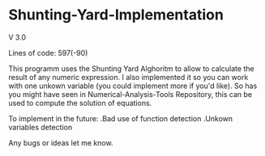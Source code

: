 # Shunting-Yard-Implementation

V 3.0

Lines of code: 597(-90)

This programm uses the Shunting Yard Alghoritm to allow to calculate the result of any numeric expression.
I also implemented it so you can work with one unkown variable (you could implement more if you'd like).
So has you might have seen in Numerical-Analysis-Tools Repository, this can be used to compute the solution of equations. 

To implement in the future:
  .Bad use of function detection
  .Unkown variables detection

Any bugs or ideas let me know.

